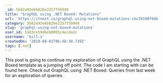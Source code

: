 ```yaml
---
_id: 5b62a93e6b826e2257f59940
title: "GraphQL using .NET Boxed: Mutations"
url: 'https://itnext.io/graphql-using-net-boxed-mutations-cbc39190f6db'
category: 5b62a93e6b826e2257f59940
slug: 'graphql-using-net-boxed-mutations'
user_id: 5a83ce59d6eb0005c4ecda2c
username: 'bill-s'
createdOn: '2018-08-02T06:48:30.739Z'
tags: [.net]
---
```


This post is going to continue my exploration of GraphQL using the .NET Boxed template as a jumping off point. The code I am starting with can be found here. Check out GraphQL using .NET Boxed: Queries from last week for an exploration of queries.


